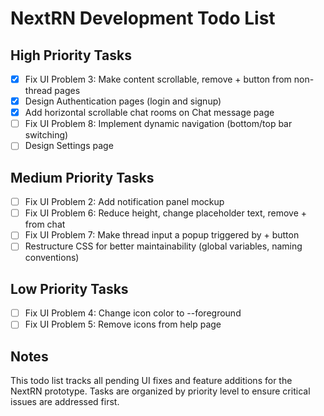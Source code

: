 # NextRN Development Todo List

## High Priority Tasks

- [x] Fix UI Problem 3: Make content scrollable, remove + button from non-thread pages
- [x] Design Authentication pages (login and signup)
- [x] Add horizontal scrollable chat rooms on Chat message page
- [ ] Fix UI Problem 8: Implement dynamic navigation (bottom/top bar switching)
- [ ] Design Settings page

## Medium Priority Tasks

- [ ] Fix UI Problem 2: Add notification panel mockup
- [ ] Fix UI Problem 6: Reduce height, change placeholder text, remove + from chat
- [ ] Fix UI Problem 7: Make thread input a popup triggered by + button
- [ ] Restructure CSS for better maintainability (global variables, naming conventions)

## Low Priority Tasks

- [ ] Fix UI Problem 4: Change icon color to --foreground
- [ ] Fix UI Problem 5: Remove icons from help page

## Notes

This todo list tracks all pending UI fixes and feature additions for the NextRN prototype. Tasks are organized by priority level to ensure critical issues are addressed first.